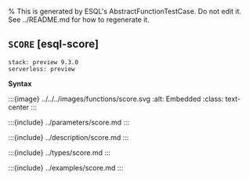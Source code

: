 % This is generated by ESQL's AbstractFunctionTestCase. Do not edit it. See ../README.md for how to regenerate it.

## `SCORE` [esql-score]
```{applies_to}
stack: preview 9.3.0
serverless: preview
```

**Syntax**

:::{image} ../../../images/functions/score.svg
:alt: Embedded
:class: text-center
:::


:::{include} ../parameters/score.md
:::

:::{include} ../description/score.md
:::

:::{include} ../types/score.md
:::

:::{include} ../examples/score.md
:::
